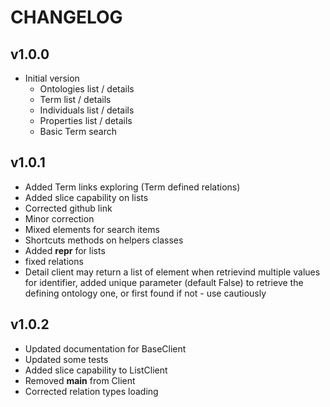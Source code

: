 CHANGELOG
=========

v1.0.0
------
- Initial version
    - Ontologies list / details
    - Term list / details
    - Individuals list / details
    - Properties list / details
    - Basic Term search 
    
v1.0.1
------
- Added Term links exploring (Term defined relations)
- Added slice capability on lists
- Corrected github link
- Minor correction
- Mixed elements for search items
- Shortcuts methods on helpers classes
- Added __repr__ for lists
- fixed relations
- Detail client may return a list of element when retrievind multiple values for identifier, added unique parameter 
   (default False) to retrieve the defining ontology one, or first found if not - use cautiously
   
v1.0.2
------
- Updated documentation for BaseClient
- Updated some tests
- Added slice capability to ListClient
- Removed __main__ from Client
- Corrected relation types loading    